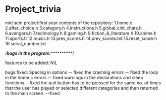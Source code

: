 # Project_trivia
mid sem project:first year
contents of the repository:
1.home.c
2.after_choice.h
3.category.h
4.instructions.h
5.global_chit_chats.h
6.avengers.h
7.technology.h
8.gaming.h
9.fiction_&_literature.h
10.anime.h
11.sports.h
12.music.h
13.prev_scores.h
14.prev_scores.txt
15.reset_score.h
16.serial_number.txt

/***********************bugs in the program:*********************************/

features to be added:
NIL 

bugs fixed:
Spacing in options -- fixed
the crashing errors -- fixed
the loop in the home.c errors -- fixed
warnings in the declarations and sleep functions --fixed
the quit button has to be pressed for the same no. of times that the user has played or selected different categories and then returned to the main screen. --fixed